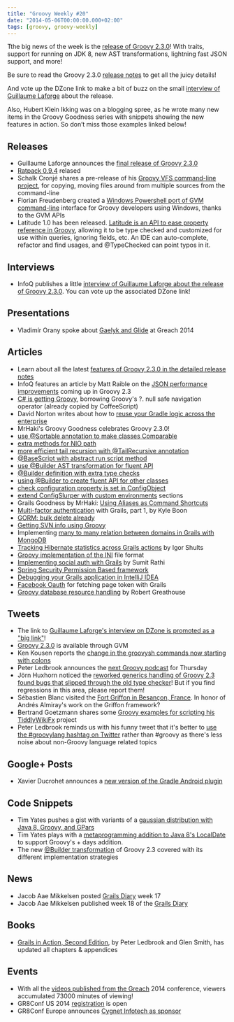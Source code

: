 ```yaml
---
title: "Groovy Weekly #20"
date: "2014-05-06T00:00:00.000+02:00"
tags: [groovy, groovy-weekly]
---
```


Tthe big news of the week is the [release of Groovy 2.3.0](http://glaforge.appspot.com/article/groovy-2-3-0-is-out)! With traits, support for running on JDK 8, new AST transformations, lightning fast JSON support, and more!

Be sure to read the Groovy 2.3.0 [release notes](http://bitly.com/g230notes) to get all the juicy details!

And vote up the DZone link to make a bit of buzz on the small [interview of Guillaume Laforge](http://www.dzone.com/links/interview_about_the_release_of_groovy_23.html) about the release.

Also, Hubert Klein Ikking was on a blogging spree, as he wrote many new items in the Groovy Goodness series with snippets showing the new features in action. So don’t miss those examples linked below!

## Releases

*   Guillaume Laforge announces the [final release of Groovy 2.3.0](http://glaforge.appspot.com/article/groovy-2-3-0-is-out)
*   [Ratpack 0.9.4](http://www.ratpack.io/versions/0.9.4) relased
*   Schalk Cronjé shares a pre-release of his [Groovy VFS command-line project](http://groovy.329449.n5.nabble.com/ANN-VFS-Command-line-pre-release-version-on-Bintray-td5719457.html), for copying, moving files around from multiple sources from the command-line
*   Florian Freudenberg created a [Windows Powershell port of GVM command-line](https://github.com/flofreud/posh-gvm) interface for Groovy developers using Windows, thanks to the GVM APIs
*   Latitude 1.0 has been released. [Latitude is an API to ease property reference in Groovy](https://github.com/will-lp/latitude), allowing it to be type checked and customized for use within queries, ignoring fields, etc. An IDE can auto-complete, refactor and find usages, and @TypeChecked can point typos in it.

## Interviews

*   InfoQ publishes a little [interview of Guillaume Laforge about the release of Groovy 2.3.0](http://www.dzone.com/links/interview_about_the_release_of_groovy_23.html). You can vote up the associated DZone link!

## Presentations

*   Vladimír Orany spoke about [Gaelyk and Glide](http://greach.es/speakers/vladimir-orany-gliding-gaelyk/) at Greach 2014
    
## Articles

*   Learn about all the latest [features of Groovy 2.3.0 in the detailed release notes](http://bitly.com/g230notes)
*   InfoQ features an article by Matt Raible on the [JSON performance improvements](http://www.infoq.com/news/2014/04/groovy-2.3-json) coming up in Groovy 2.3
*   [C# is getting Groovy](http://blogs.msdn.com/b/jerrynixon/archive/2014/02/26/at-last-c-is-getting-sometimes-called-the-safe-navigation-operator.aspx), borrowing Groovy's ?. null safe navigation operator (already copied by CoffeeScript)
*   David Norton writes about how to [reuse your Gradle logic across the enterprise](http://www.objectpartners.com/2014/04/24/reuse-your-gradle-logic-across-the-enterprise/)
*   MrHaki's Groovy Goodness celebrates Groovy 2.3.0!
*   [use @Sortable annotation to make classes Comparable](http://mrhaki.blogspot.dk/2014/05/groovy-goodness-use-sortable-annotation.html)
*   [extra methods for NIO path](http://mrhaki.blogspot.fr/2014/05/groovy-goodness-extra-methods-for-nio.html)
*   [more efficient tail recursion with @TailRecursive annotation](http://mrhaki.blogspot.fr/2014/05/groovy-goodness-more-efficient-tail.html)
*   [@BaseScript with abstract run script method](http://mrhaki.blogspot.fr/2014/05/groovy-goodness-basescript-with.html)
*   [use @Builder AST transformation for fluent API](http://mrhaki.blogspot.fr/2014/05/groovy-goodness-use-builder-ast.html)
*   [@Builder definition with extra type checks](http://mrhaki.blogspot.fr/2014/05/groovy-goodness-builder-definition-with.html)
*   [using @Builder to create fluent API for other classes](http://mrhaki.blogspot.fr/2014/05/groovy-goodness-using-builder-to-create.html)
*   [check configuration property is set in ConfigObject](http://mrhaki.blogspot.fr/2014/05/groovy-goodness-check-configuration.html)
*   [extend ConfigSlurper with custom environments](http://mrhaki.blogspot.fr/2014/05/groovy-goodness-extend-configslurper.html) sections
*   Grails Goodness by MrHaki: [Using Aliases as Command Shortcuts](http://mrhaki.blogspot.fr/2014/05/grails-goodness-using-aliases-as.html)
*   [Multi-factor authentication](http://www.gobloomhealth.com/multi-factor-authentication-part-1/) with Grails, part 1, by Kyle Boon
*   [GORM: bulk delete already](http://deveki.com/softdev/gorm-bulk-delete-already/)
*   [Getting SVN info using Groovy](http://octodecillion.com/blog/getting-svn-info-using-groovy/)
*   Implementing [many to many relation between domains in Grails with MongoDB](http://www.oodlestechnologies.com/blogs/Implementing-many-to-many-relation-between-domains-in-Grails-with-MongoDB)
*   [Tracking Hibernate statistics across Grails actions](http://www.objectpartners.com/2014/04/22/tracking-hibernate-statistics-across-grails-actions/) by Igor Shults
*   [Groovy implementation of the INI](http://octodecillion.com/blog/groovy-implementation-of-inix-file-format-part-2/) file format
*   [Implementing social auth with Grails](http://www.oodlestechnologies.com/blogs/Implement-SocialAuth-using-Grails) by Sumit Rathi
*   [Spring Security Permission Based framework](http://www.intelligrape.com/blog/2014/04/28/spring-security-permission-based-framework/)
*   [Debugging your Grails application in IntelliJ IDEA](http://www.intelligrape.com/blog/2014/04/22/simple-debugging-in-intellij-idea-part-1/)
*   [Facebook Oauth](http://www.intelligrape.com/blog/2014/04/28/facebook-oauth-for-fetching-page-token/) for fetching page token with Grails
*   [Groovy database resource handling](http://groovy.dzone.com/articles/groovy-database-resource) by Robert Greathouse

## Tweets

*   The link to [Guillaume Laforge's interview on DZone is promoted as a "big link"](https://twitter.com/DZoneLinks/status/463679195147538432)!
*   [Groovy 2.3.0](https://twitter.com/gvmtool/status/463356426354954240) is available through GVM
*   Ken Kousen reports the [change in the groovysh commands now starting with colons](https://twitter.com/kenkousen/status/463656597068058624)
*   Peter Ledbrook announces the [next Groovy podcast](https://twitter.com/pledbrook/status/463251293394710529) for Thursday
*   Jörn Huxhorn noticed the [reworked generics handling of Groovy 2.3 found bugs that slipped through the old type checker](https://twitter.com/huxi/status/463372504518909952)! But if you find regressions in this area, please report them!
*   Sébastien Blanc visited the [Fort Griffon in Besançon, France](https://twitter.com/sebi2706/status/461064801951952896). In honor of Andrés Almiray's work on the Griffon framework?
*   Bertrand Goetzmann shares some [Groovy examples for scripting his TiddlyWikiFx](https://twitter.com/bgoetzmann/status/461468578387349504) project
*   Peter Ledbrook reminds us with his funny tweet that it's better to [use the #groovylang hashtag on Twitter](https://twitter.com/pledbrook/status/461838863900893184) rather than #groovy as there's less noise about non-Groovy language related topics

## Google+ Posts

*   Xavier Ducrohet announces a [new version of the Gradle Android plugin](https://plus.google.com/u/0/+AndroidDevelopers/posts/QCpXF1BxKPm)

## Code Snippets

*   Tim Yates pushes a gist with variants of a [gaussian distribution with Java 8, Groovy, and GPars](https://gist.github.com/glaforge/397fc259320ffd0f7c25)
*   Tim Yates plays with a [metaprogramming addition to Java 8's LocalDate](https://gist.github.com/timyates/527e116c225b23c89e16) to support Groovy's + days addition.
*   The new [@Builder transformation](https://gist.github.com/dmahapatro/5e35e59cad2736a6723f) of Groovy 2.3 covered with its different implementation strategies

## News

*   Jacob Aae Mikkelsen posted [Grails Diary](http://grydeske.net/news/show/42) week 17
*   Jacob Aae Mikkelsen published week 18 of the [Grails Diary](http://grydeske.net/news/show/43)

## Books

*   [Grails in Action, Second Edition](https://twitter.com/manningmeap/status/461907899540074496), by Peter Ledbrook and Glen Smith, has updated all chapters & appendices

## Events

*   With all the [videos published from the Greach](https://twitter.com/greach_es/status/461414161940226048) 2014 conference, viewers accumulated 73000 minutes of viewing!
*   GR8Conf US 2014 [registration](https://twitter.com/ddelponte/status/461225051527069697) is open
*   GR8Conf Europe announces [Cygnet Infotech as sponsor](https://twitter.com/gr8conf/status/463524508176220160)
